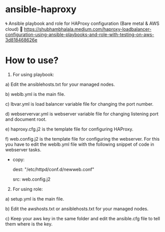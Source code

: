 # ansible-haproxy
🌀 Ansible playbook and role for HAProxy configuration (Bare metal &amp; AWS cloud)
🎫 https://shubhambhalala.medium.com/haproxy-loadbalancer-configuration-using-ansible-playbooks-and-role-with-testing-on-aws-3d818468626e
# How to use?
1. For using playbook:

  a) Edit the ansiblehosts.txt for your managed nodes.
  
  b) weblb.yml is the main file.
  
  c) lbvar.yml is load balancer variable file for changing the port number.
  
  d) webservervar.yml is webserver variable file for changing listening port and document root.
  
  e) haproxy.cfg.j2 is the template file for configuring HAProxy.
  
  f) web.config.j2 is the template file for configuring the webserver. For this you have to edit the weblb.yml file with the following snippet of code in webserver tasks.
  
  - copy:
  
      dest: "/etc/httpd/conf.d/newweb.conf"
      
      src: web.config.j2
      
      
2. For using role:

  a) setup.yml is the main file.
  
  b) Edit the awshosts.txt or ansiblehosts.txt for your managed nodes.
  
  c) Keep your aws key in the same folder and edit the ansible.cfg file to tell them where is the key.
  
